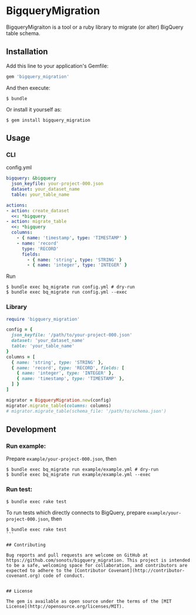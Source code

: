 # BigqueryMigration

BigqueryMigraiton is a tool or a ruby library to migrate (or alter) BigQuery table schema.

## Installation

Add this line to your application's Gemfile:

```ruby
gem 'bigquery_migration'
```

And then execute:

    $ bundle

Or install it yourself as:

    $ gem install bigquery_migration

## Usage

### CLI

config.yml

```yaml
bigquery: &bigquery
  json_keyfile: your-project-000.json
  dataset: your_dataset_name
  table: your_table_name

actions:
- action: create_dataset
  <<: *bigquery
- action: migrate_table
  <<: *bigquery
  columns:
    - { name: 'timestamp', type: 'TIMESTAMP' }
    - name: 'record'
      type: 'RECORD'
      fields:
        - { name: 'string', type: 'STRING' }
        - { name: 'integer', type: 'INTEGER' }
```

Run

```
$ bundle exec bq_migrate run config.yml # dry-run
$ bundle exec bq_migrate run config.yml --exec
```

### Library

```ruby
require 'bigquery_migration'

config = {
  json_keyfile: '/path/to/your-project-000.json'
  dataset: 'your_dataset_name'
  table: 'your_table_name'
}
columns = [
  { name: 'string', type: 'STRING' },
  { name: 'record', type: 'RECORD', fields: [
    { name: 'integer', type: 'INTEGER' },
    { name: 'timestamp', type: 'TIMESTAMP' },
  ] }
]

migrator = BigqueryMigration.new(config)
migrator.migrate_table(columns: columns)
# migrator.migrate_table(schema_file: '/path/to/schema.json')
```

## Development

### Run example:

Prepare `example/your-project-000.json`, then

```
$ bundle exec bq_migrate run example/example.yml # dry-run
$ bundle exec bq_migrate run example/example.yml --exec
```

### Run test:

```
$ bundle exec rake test
```

To run tests which directly connects to BigQuery, prepare `example/your-project-000.json`, then

````
$ bundle exec rake test
```

## Contributing

Bug reports and pull requests are welcome on GitHub at https://github.com/sonots/bigquery_migration. This project is intended to be a safe, welcoming space for collaboration, and contributors are expected to adhere to the [Contributor Covenant](http://contributor-covenant.org) code of conduct.


## License

The gem is available as open source under the terms of the [MIT License](http://opensource.org/licenses/MIT).
